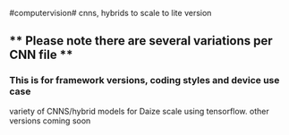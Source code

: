#computervision#
cnns, hybrids to scale to lite version
## ** Please note there are several variations per CNN file ** ## 
  ### This is for framework versions, coding styles and device use case 

variety of CNNS/hybrid models for Daize scale using tensorflow.
other versions coming soon
